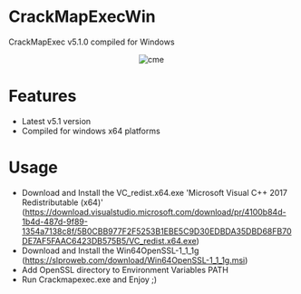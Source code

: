 # CrackMapExecWin
CrackMapExec v5.1.0 compiled for Windows

<p align="center">
  <img src="https://raw.githubusercontent.com/MichaelKCortez/CrackMapExecWin/master/CrackMapexecWin.PNG" alt="cme"/>
</p>



# Features
- Latest v5.1 version
- Compiled for windows x64 platforms

# Usage

- Download and Install the VC_redist.x64.exe 'Microsoft Visual C++ 2017 Redistributable (x64)'  (https://download.visualstudio.microsoft.com/download/pr/4100b84d-1b4d-487d-9f89-1354a7138c8f/5B0CBB977F2F5253B1EBE5C9D30EDBDA35DBD68FB70DE7AF5FAAC6423DB575B5/VC_redist.x64.exe)
- Download and Install the Win64OpenSSL-1_1_1g  (https://slproweb.com/download/Win64OpenSSL-1_1_1g.msi)
- Add OpenSSL directory to Environment Variables PATH
- Run Crackmapexec.exe and Enjoy ;)
